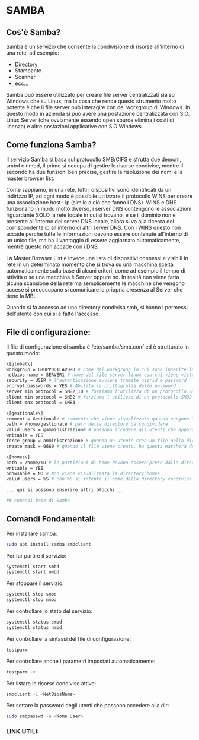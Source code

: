 # SAMBA
## Cos'è Samba?
Samba è un servizio che consente la condivisione di risorse all'interno di una rete, ad esempio:
- Directory
- Stampante
- Scanner 
- ecc...

Samba può essere utilizzato per creare file server centralizzati sia su Windows che su Linux, ma la cosa che rende questo strumento molto potente è che il file server può interagire con dei workgroup di Windows.
In questo modo in azienda si può avere una postazione centralizzata con S.O. Linux Server (che ovviamente essendo open source elimina i costi di licenza) e altre postazioni applicative con S.O Windows.

## Come funziona Samba?
Il servizio Samba si basa sul protocollo SMB/CIFS e sfrutta due demoni, smbd e nmbd, il primo si occupa di gestire le risorse condivise, mentre il secondo ha due funzioni ben precise, gestire la risoluzione dei nomi e la master browser list. 

Come sappiamo, in una rete, tutti i dispositivi sono identificati da un indirizzo IP, ad ogni modo è possibile utilizzare il protocollo WINS per creare una associazione host : ip (simile a ciò che fanno i DNS). WINS e DNS funzionano in modo molto diverso, i server DNS contengono le associazioni riguardante SOLO la rete locale in cui si trovano, e se il dominio non è presente all'interno del server DNS locale, allora si va alla ricerca del corrispondente ip all'interno di altri server DNS. Con i WINS questo non accade perchè tutte le informazioni devono essere contenute all'interno di un unico file, ma ha il vantaggio di essere aggiornato automaticamente, mentre questo non accade con i DNS.

La Master Browser List è invece una lista di dispositivi connessi e visibili in rete in un determinato momento che si trova su una macchina scelta automaticamente sulla base di alcuni criteri, come ad esempio il tempo di attività o se una macchina è Server oppure no. In realtà non viene fatta alcuna scansione della rete ma semplicemente le macchine che vengono accese si preoccupano si comunicare la priopria presenza al Server che tiene la MBL.

Quando si fa accesso ad una directory condivisa smb, si hanno i permessi dell'utente con cui si è fatto l'accesso.

## File di configurazione:
Il file di configurazione di samba è /etc/samba/smb.conf ed è strutturato in questo modo:

```bash
\[global\]
workgroup = GRUPPODILAVORO # nome del workgroup in cui sono inserite le macchine Windows
netbios name = SERVER1 # nome del file server linux con cui viene visto dai client quando
security = USER # l'autenticazione avviene tramite userid e password
encrypt passwords = YES # Abilita la crittografia delle password
server min protocol = SMB2_10 # forziamo l'utilizzo di un protocollo SMB2+ per il server
client min protocol = SMB2 # forziamo l'utilizzo di un protocollo SMB2+ per il client
client max protocol = SMB3

\[gestionale\]
comment = Gestionale # commento che viene visualizzato quando vengono listate le risorse di rete condivise
path = /home/gestionale # path della directory da condividere
valid users = @amministrazione # possono accedere gli utenti che appartengono al gruppo amministrazione
writable = YES
force group = amministrazione # quando un utente crea un file nella dir, questo appartiene al gruppo amministrazione
create mask = 0660 # quando il file viene creato, ha questa maschera dei permessi

\[homes\] 
path = /home/%U # le partizioni di home devono essere prese dalla directory /home, con %U si intende lo userid dell'utente client che sta accedendo alla directory
writable = YES
browsable = NO # Non viene visualizzata la directory homes
valid users = %S # con %S si intente il nome della directory condivisa

... qui si possono inserire altri blocchi ...

## comandi base di Samba

```

## Comandi Fondamentali:

Per installare samba:

```bash
sudo apt install samba smbclient
```

Per far partire il servizio:

```bash
systemctl start smbd
systemctl start nmbd
```

Per stoppare il servizio:

```bash
systemctl stop smbd
systemctl stop nmbd
```

Per controllare lo stato del servizio:

```bash
systemctl status smbd
systemctl status nmbd
```

Per controllare la sintassi del file di configurazione:

```bash
testparm
```

Per controllare anche i parametri impostati automaticamente:

```bash
testparm -v
```

Per listare le risorse condivise attive:

```bash
smbclient -L <NetBiosName>
```

Per settare la password degli utenti che possono accedere alla dir:

```bash
sudo smbpasswd -a <Nome User>
```

### LINK UTILI: